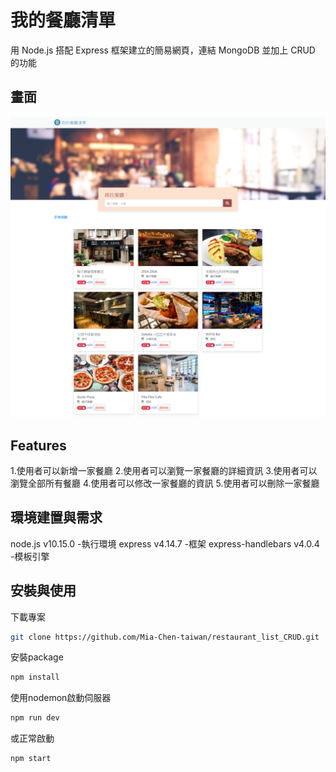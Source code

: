 # 我的餐廳清單

用 Node.js 搭配 Express 框架建立的簡易網頁，連結 MongoDB 並加上 CRUD 的功能

## 畫面

![網頁截圖](restaurant_list.png)

## Features

1.使用者可以新增一家餐廳
2.使用者可以瀏覽一家餐廳的詳細資訊
3.使用者可以瀏覽全部所有餐廳
4.使用者可以修改一家餐廳的資訊
5.使用者可以刪除一家餐廳

## 環境建置與需求

node.js v10.15.0 -執行環境 express v4.14.7 -框架 express-handlebars v4.0.4 -模板引擎

## 安裝與使用

下載專案

```bash
git clone https://github.com/Mia-Chen-taiwan/restaurant_list_CRUD.git
```

安裝package

```bash
npm install
```

使用nodemon啟動伺服器

```bash
npm run dev
```

或正常啟動

```bash
npm start
```